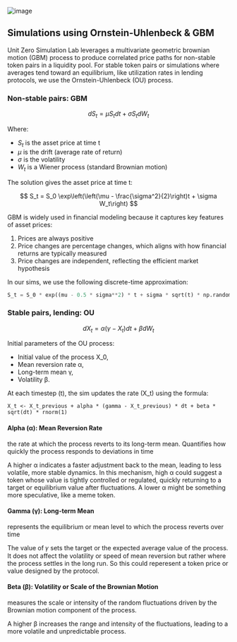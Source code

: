 ![image](https://github.com/user-attachments/assets/d2052b74-9aa1-47a9-8a96-21168f235720)


## Simulations using Ornstein-Uhlenbeck & GBM


Unit Zero Simulation Lab leverages a multivariate geometric brownian motion (GBM) process to produce correlated price paths for non-stable token pairs in a liquidity pool. For stable token pairs or simulations where averages tend toward an equilibrium, like utilization rates in lending protocols, we use the Ornstein-Uhlenbeck (OU) process.

### Non-stable pairs: GBM

$$
dS_t = \mu S_t dt + \sigma S_t dW_t
$$

Where:
- $S_t$ is the asset price at time t
- $\mu$ is the drift (average rate of return)
- $\sigma$ is the volatility
- $W_t$ is a Wiener process (standard Brownian motion)

The solution gives the asset price at time t:

$$
S_t = S_0 \exp\left(\left(\mu - \frac{\sigma^2}{2}\right)t + \sigma W_t\right)
$$

GBM is widely used in financial modeling because it captures key features of asset prices:
1. Prices are always positive
2. Price changes are percentage changes, which aligns with how financial returns are typically measured
3. Price changes are independent, reflecting the efficient market hypothesis

In our sims, we use the following discrete-time approximation:

```python
S_t = S_0 * exp((mu - 0.5 * sigma**2) * t + sigma * sqrt(t) * np.random.normal(0, 1))
```

### Stable pairs, lending: OU

$$
dX_t = \alpha (\gamma - X_t) dt + \beta dW_t 
$$

Initial parameters of the OU process:

- Initial value of the process X_0,
- Mean reversion rate α,
- Long-term mean γ,
- Volatility β.

At each timestep \(t\), the sim updates the rate \(X_t\) using the formula:

```{r, eval=FALSE}
X_t <- X_t_previous + alpha * (gamma - X_t_previous) * dt + beta * sqrt(dt) * rnorm(1)
```

#### Alpha (α): Mean Reversion Rate

the rate at which the process reverts to its long-term mean. Quantifies how quickly the process responds to deviations in time

A higher α indicates a faster adjustment back to the mean, leading to less volatile, more stable dynamics. In this mechanism, high α could suggest a token whose value is tightly controlled or regulated, quickly returning to a target or equilibrium value after fluctuations. A lower α might be something more speculative, like a meme token.

#### Gamma (γ): Long-term Mean

represents the equilibrium or mean level to which the process reverts over time

The value of 𝛾 sets the target or the expected average value of the process. It does not affect the volatility or speed of mean reversion but rather where the process settles in the long run. So this could reperesent a token price or value designed by the protocol. 

#### Beta (β): Volatility or Scale of the Brownian Motion

 measures the scale or intensity of the random fluctuations driven by the Brownian motion component of the process. 

A higher β increases the range and intensity of the fluctuations, leading to a more volatile and unpredictable process.



